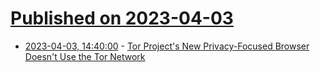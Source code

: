 # [Published on 2023-04-03](index.md)

* [2023-04-03, 14:40:00](https://yro.slashdot.org/story/23/04/03/1437216/tor-projects-new-privacy-focused-browser-doesnt-use-the-tor-network?utm_source=rss1.0mainlinkanon&utm_medium=feed) - [Tor Project's New Privacy-Focused Browser Doesn't Use the Tor Network](https://yro.slashdot.org/story/23/04/03/1437216/tor-projects-new-privacy-focused-browser-doesnt-use-the-tor-network?utm_source=rss1.0mainlinkanon&utm_medium=feed)
